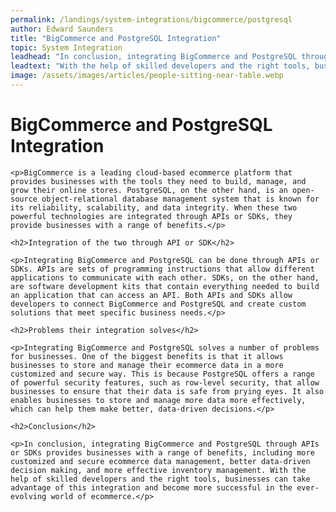 ```yaml
---
permalink: /landings/system-integrations/bigcommerce/postgresql
author: Edward Saunders
title: "BigCommerce and PostgreSQL Integration"
topic: System Integration
leadhead: "In conclusion, integrating BigCommerce and PostgreSQL through APIs or SDKs provides businesses with a range of benefits, including more customized and secure ecommerce data management, better data-driven decision making, and more effective inventory management"
leadtext: "With the help of skilled developers and the right tools, businesses can take advantage of this integration and become more successful in the ever-evolving world of ecommerce."
image: /assets/images/articles/people-sitting-near-table.webp
---
```

<div class="arttext">	<h1>BigCommerce and PostgreSQL Integration</h1>

	<p>BigCommerce is a leading cloud-based ecommerce platform that provides businesses with the tools they need to build, manage, and grow their online stores. PostgreSQL, on the other hand, is an open-source object-relational database management system that is known for its reliability, scalability, and data integrity. When these two powerful technologies are integrated through APIs or SDKs, they provide businesses with a range of benefits.</p>

	<h2>Integration of the two through API or SDK</h2>

	<p>Integrating BigCommerce and PostgreSQL can be done through APIs or SDKs. APIs are sets of programming instructions that allow different applications to communicate with each other. SDKs, on the other hand, are software development kits that contain everything needed to build an application that can access an API. Both APIs and SDKs allow developers to connect BigCommerce and PostgreSQL and create custom solutions that meet specific business needs.</p>

	<h2>Problems their integration solves</h2>

	<p>Integrating BigCommerce and PostgreSQL solves a number of problems for businesses. One of the biggest benefits is that it allows businesses to store and manage their ecommerce data in a more customized and secure way. This is because PostgreSQL offers a range of powerful security features, such as row-level security, that allow businesses to ensure that their data is safe from prying eyes. It also enables businesses to store and manage more data more effectively, which can help them make better, data-driven decisions.</p>

	<h2>Conclusion</h2>

	<p>In conclusion, integrating BigCommerce and PostgreSQL through APIs or SDKs provides businesses with a range of benefits, including more customized and secure ecommerce data management, better data-driven decision making, and more effective inventory management. With the help of skilled developers and the right tools, businesses can take advantage of this integration and become more successful in the ever-evolving world of ecommerce.</p>

</div>